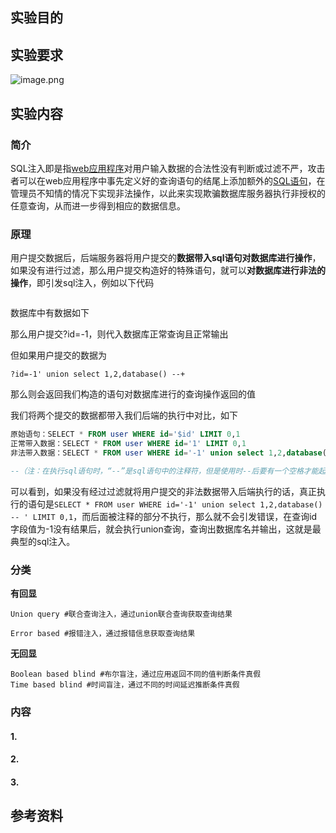 
## 实验目的 


## 实验要求
![image.png](http://image.kmoon.fun/GitHub/202504241159390.png)
## 实验内容
### 简介
SQL注入即是指[web应用程序](https://baike.baidu.com/item/web应用程序/2498090)对用户输入数据的合法性没有判断或过滤不严，攻击者可以在web应用程序中事先定义好的查询语句的结尾上添加额外的[SQL语句](https://baike.baidu.com/item/SQL语句/5714895)，在管理员不知情的情况下实现非法操作，以此来实现欺骗数据库服务器执行非授权的任意查询，从而进一步得到相应的数据信息。
### 原理
用户提交数据后，后端服务器将用户提交的**数据带入sql语句对数据库进行操作**，如果没有进行过滤，那么用户提交构造好的特殊语句，就可以**对数据库进行非法的操作**，即引发sql注入，例如以下代码

```php

```

数据库中有数据如下


那么用户提交?id=-1，则代入数据库正常查询且正常输出


但如果用户提交的数据为

```shell
?id=-1' union select 1,2,database() --+
```

那么则会返回我们构造的语句对数据库进行的查询操作返回的值



我们将两个提交的数据都带入我们后端的执行中对比，如下

```sql
原始语句：SELECT * FROM user WHERE id='$id' LIMIT 0,1
正常带入数据：SELECT * FROM user WHERE id='1' LIMIT 0,1
非法带入数据：SELECT * FROM user WHERE id='-1' union select 1,2,database() --+' LIMIT 0,1

--（注：在执行sql语句时，“--”是sql语句中的注释符，但是使用时--后要有一个空格才能起到注释作用，否则会报错，这里的+号经过处理后会变成空格，用来和后面的单引号分隔开，才能将后面的语句注释。）
```

可以看到，如果没有经过过滤就将用户提交的非法数据带入后端执行的话，真正执行的语句是`SELECT * FROM user WHERE id='-1' union select 1,2,database() -- ' LIMIT 0,1`，而后面被注释的部分不执行，那么就不会引发错误，在查询id字段值为-1没有结果后，就会执行union查询，查询出数据库名并输出，这就是最典型的sql注入。

### 分类
**有回显** 
```
Union query #联合查询注入，通过union联合查询获取查询结果

Error based #报错注入，通过报错信息获取查询结果
```
**无回显**
```
Boolean based blind #布尔盲注，通过应用返回不同的值判断条件真假
Time based blind #时间盲注，通过不同的时间延迟推断条件真假
```
### 内容
#### 1. 


#### 2. 


#### 3.


## 参考资料

